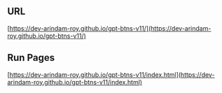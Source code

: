 ## URL
[https://dev-arindam-roy.github.io/gpt-btns-v11/](https://dev-arindam-roy.github.io/gpt-btns-v11/)

## Run Pages
[https://dev-arindam-roy.github.io/gpt-btns-v11/index.html](https://dev-arindam-roy.github.io/gpt-btns-v11/index.html)
